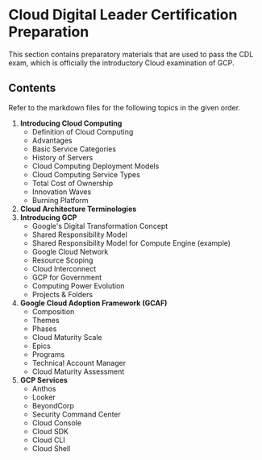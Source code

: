 # Cloud Digital Leader Certification Preparation

This section contains preparatory materials that are used to pass the CDL exam, which is officially the introductory Cloud examination of GCP.


## Contents

Refer to the markdown files for the following topics in the given order.
1. **Introducing Cloud Computing**
    - Definition of Cloud Computing
    - Advantages
    - Basic Service Categories
    - History of Servers
    - Cloud Computing Deployment Models
    - Cloud Computing Service Types
    - Total Cost of Ownership
    - Innovation Waves
    - Burning Platform
1. **Cloud Architecture Terminologies**
1. **Introducing GCP**
    - Google's Digital Transformation Concept
    - Shared Responsibility Model
    - Shared Responsibility Model for Compute Engine (example)
    - Google Cloud Network
    - Resource Scoping
    - Cloud Interconnect
    - GCP for Government
    - Computing Power Evolution
    - Projects & Folders
1. **Google Cloud Adoption Framework (GCAF)**
    - Composition
    - Themes
    - Phases
    - Cloud Maturity Scale
    - Epics
    - Programs
    - Technical Account Manager
    - Cloud Maturity Assessment
1. **GCP Services**
    - Anthos
    - Looker
    - BeyondCorp
    - Security Command Center
    - Cloud Console
    - Cloud SDK
    - Cloud CLI
    - Cloud Shell
